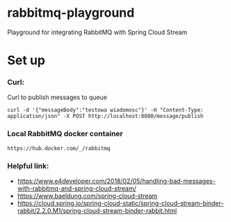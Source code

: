 # rabbitmq-playground
Playground for integrating RabbitMQ with Spring Cloud Stream

# Set up

### Curl:

Curl to publish messages to queue

```
curl -d '{"messageBody":"testowa wiadomosc"}' -H "Content-Type: application/json" -X POST http://localhost:8080/message/publish
```

### Local RabbitMQ docker container

``
https://hub.docker.com/_/rabbitmq
``

### Helpful link:

+ https://www.e4developer.com/2018/02/05/handling-bad-messages-with-rabbitmq-and-spring-cloud-stream/
+ https://www.baeldung.com/spring-cloud-stream
+ https://cloud.spring.io/spring-cloud-static/spring-cloud-stream-binder-rabbit/2.2.0.M1/spring-cloud-stream-binder-rabbit.html
